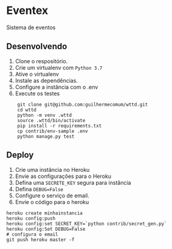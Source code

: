# Eventex

Sistema de eventos

## Desenvolvendo

1. Clone o respositório.
2. Crie um virtualenv com `Python 3.7`
3. Ative o virtualenv
4. Instale as dependências.
5. Configure a instância com o .env
6. Execute os testes

```console
    git clone git@github.com:guilhermecomum/wttd.git
    cd wttd
    python -m venv .wttd
    source .wttd/bin/activate
    pip install -r requirements.txt
    cp contrib/env-sample .env
    python manage.py test
```

## Deploy

1. Crie uma instância no Heroku
2. Envie as configurações para o Heroku
3. Defina uma `SECRETE_KEY` segura para instância
4. Defina `DEBUG=False`
5. Configure o serviço de email.
6. Envie o código para o heroku

```console
heroku create minhainstancia
heroku config:push
heroku config:set SECRET_KEY=`python contrib/secret_gen.py`
heroku config:Set DEBUG=False
# configura o email
git push heroku master -f
```
